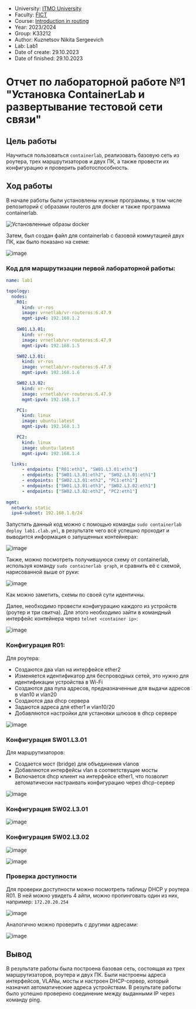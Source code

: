 - University: [ITMO University](https://itmo.ru/ru/)
 - Faculty: [FICT](https://fict.itmo.ru)
 - Course: [Introduction in routing](https://github.com/itmo-ict-faculty/introduction-in-routing)
 - Year: 2023/2024
 - Group: K33212
 - Author: Kuznetsov Nikita Sergeevich
 - Lab: Lab1
 - Date of create: 29.10.2023
 - Date of finished: 29.10.2023

# Отчет по лабораторной работе №1 "Установка ContainerLab и развертывание тестовой сети связи"

## Цель работы

Научиться пользоваться ```containerlab```, реализовать базовую сеть из роутера, трех маршрутизаторов и двух ПК, а также провести их конфигурацию и проверить работоспособность.

## Ход работы

В начале работы были установлены нужные программы, в том числе репозиторий с образами routeros для docker и также программа containerlab.

![Установленные образы docker](https://github.com/crawlic-stud/intro-to-routing-itmo-2023/assets/71011093/47685b26-5ca2-41e1-834e-3e825e3096ab)

Затем, был создан файл для containerlab с базовой коммутацией двух ПК, как было показано на схеме:

![image](https://github.com/crawlic-stud/intro-to-routing-itmo-2023/assets/71011093/bf45b12f-b333-4e00-9745-a95269a1c545)

### Код для маршрутизации первой лабораторной работы:

```yml
name: lab1

topology:
  nodes:
    R01:
      kind: vr-ros
      image: vrnetlab/vr-routeros:6.47.9
      mgmt-ipv4: 192.168.1.2
      
    SW01.L3.01:
      kind: vr-ros
      image: vrnetlab/vr-routeros:6.47.9
      mgmt-ipv4: 192.168.1.5

    SW02.L3.01:
      kind: vr-ros
      image: vrnetlab/vr-routeros:6.47.9
      mgmt-ipv4: 192.168.1.6

    SW02.L3.02:
      kind: vr-ros
      image: vrnetlab/vr-routeros:6.47.9
      mgmt-ipv4: 192.168.1.7

    PC1:
      kind: linux
      image: ubuntu:latest
      mgmt-ipv4: 192.168.1.3

    PC2:
      kind: linux
      image: ubuntu:latest
      mgmt-ipv4: 192.168.1.4

  links:
      - endpoints: ["R01:eth1", "SW01.L3.01:eth1"]
      - endpoints: ["SW01.L3.01:eth2", "SW02.L3.01:eth1"]
      - endpoints: ["SW02.L3.01:eth2", "PC1:eth1"]
      - endpoints: ["SW01.L3.01:eth3", "SW02.L3.02:eth1"]
      - endpoints: ["SW02.L3.02:eth2", "PC2:eth1"]
      
mgmt:
  network: static
  ipv4-subnet: 192.168.1.0/24
```

Запустить данный код можно с помощью команды ```sudo containerlab deploy lab1.clab.yml```, в результате чего всё успешно проходит и выводится информация о запущенных контейнерах:

![image](https://github.com/crawlic-stud/intro-to-routing-itmo-2023/assets/71011093/741cc2a8-0642-4dd0-b1ad-f889c6b0cd66)

Также, можно посмотреть получившуюся схему от containerlab, используя команду ```sudo containerlab graph```, и сравнить её с схемой, нарисованной выше от руки:

![image](https://github.com/crawlic-stud/intro-to-routing-itmo-2023/assets/71011093/5f848448-a6e3-45ce-be4f-4c755668a23e)

Как можно заметить, схемы по своей сути идентичны.

Далее, необходимо провести конфигурацию каждого из устройств (роутер и три свитча). Для этого необходимо зайти в командный интерфейс контейнера через ```telnet <container ip>```:

![image](https://github.com/crawlic-stud/intro-to-routing-itmo-2023/assets/71011093/eb2d02d5-87f6-416b-b2a1-62941e7f454d)

### Конфигурация R01:

Для роутера: 
 - Создаются два vlan на интерфейсе ether2
 - Изменяется идентификатор для беспроводных сетей, это нужно для идентификации устройства в Wi-Fi
 - Создаются два пула адресов, предназначенные для выдачи адресов в vlan10 и vlan20
 - Создаются два dhcp сервера
 - Задаются адреса для ether1 и vlan10/20
 - Добавляются настройки для установки шлюзов в dhcp сервере 

![image](https://github.com/crawlic-stud/intro-to-routing-itmo-2023/assets/71011093/4181beee-23f2-497f-9975-dadc4bc52d0a)


### Конфигурация SW01.L3.01

Для маршрутизаторов:
 - Создается мост (bridge) для объединения vlanов
 - Добавляются интерфейсы vlan в соответствущие мосты
 - Включается dhcp клиент на интерфейсе ether1, что позволит автоматически настраивать конфигурацию через dhcp-сервер


![image](https://github.com/crawlic-stud/intro-to-routing-itmo-2023/assets/71011093/99d7eb71-b4f1-43eb-bf6d-6fd452771fed)


### Конфигурация SW02.L3.01

![image](https://github.com/crawlic-stud/intro-to-routing-itmo-2023/assets/71011093/b9a7d2da-9e3c-4d9b-a13d-1ef63e002ed1)


### Конфигурация SW02.L3.02

![image](https://github.com/crawlic-stud/intro-to-routing-itmo-2023/assets/71011093/cf76904c-fd33-4e40-bf5c-9da5dc7d21c2)

![image](https://github.com/crawlic-stud/intro-to-routing-itmo-2023/assets/71011093/ea308c0f-90db-452b-b8bf-a7291ff1c6e2)


### Проверка доступности

Для проверки доступности можно посмотреть таблицу DHCP у роутера R01. В ней можно увидеть 4 айпи, можно пропинговать один из них, например: ```172.20.20.254```

![image](https://github.com/crawlic-stud/intro-to-routing-itmo-2023/assets/71011093/a3d95de4-c66d-4a2f-a328-8da8bfe3b12d)

Аналогично можно проверить с другими адресами:

![image](https://github.com/crawlic-stud/intro-to-routing-itmo-2023/assets/71011093/ef38b6c4-c52f-49ba-92a0-0d08251307fa)


## Вывод

В результате работы была построена базовая сеть, состоящая из трех маршрутизаторов, роутера и двух ПК. Были настроены адреса интерфейсов, VLANы, мосты и настроен DHCP-сервер, который назначил автоматические адреса устройствам. В результате работы было успешно проверено соединение между выданными IP через команду ping.


